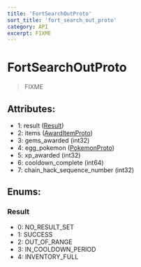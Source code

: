 ```yaml
---
title: 'FortSearchOutProto'
sort_title: 'fort_search_out_proto'
category: API
excerpt: FIXME
---
```


# FortSearchOutProto

> FIXME

## Attributes:

- 1: result ([Result](#result))
- 2: items ([AwardItemProto](../AwardItemProto/)) 
- 3: gems_awarded (int32)
- 4: egg_pokemon ([PokemonProto](../PokemonProto/))
- 5: xp_awarded (int32)
- 6: cooldown_complete (int64)
- 7: chain_hack_sequence_number (int32)

## Enums:

### Result
- 0: NO_RESULT_SET
- 1: SUCCESS
- 2: OUT_OF_RANGE
- 3: IN_COOLDOWN_PERIOD
- 4: INVENTORY_FULL
